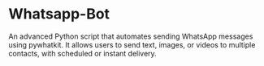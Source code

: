 # Whatsapp-Bot
An advanced Python script that automates sending WhatsApp messages using pywhatkit. It allows users to send text, images, or videos to multiple contacts, with scheduled or instant delivery.
